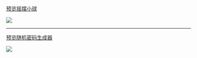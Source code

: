 [预览摇摆小球](https://lxz096.github.io/css-animation/摇摆小球/ball.html)

![](https://ftp.bmp.ovh/imgs/2020/06/bb99089d9a3ae529.gif)

---

[预览随机密码生成器](https://lxz096.github.io/css-animation/随机密码生成器/index.html)

![](https://ftp.bmp.ovh/imgs/2020/06/24e4873879db76a9.gif)
